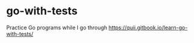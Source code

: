 # go-with-tests

Practice Go programs while I go through https://quii.gitbook.io/learn-go-with-tests/
